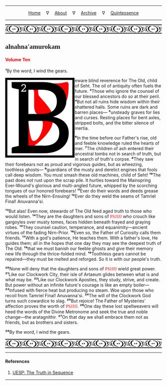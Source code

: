 
---

<!--- Local CSS Font Loading -->

<style>
@font-face {
    font-family: HayghinDaedric;
    src: url('../../../../../assets/fonts/ttf/HayghinDaedric.ttf') format('truetype');
    font-weight: medium;
    font-style: normal;
}
</style>

<!--- Jekyll Page Links -->

<center>
<a href="../../../../../index.html">Home</a>
&emsp;&nabla;&emsp;
<a href="../../../../about/index.html">About</a>
&emsp;&nabla;&emsp;
<a href="../../../../archive/index.html">Archive</a>
&emsp;&nabla;&emsp;
<a href="../../../index.html">Quintessence</a>
</center>

<!--- Markdown Body Below: -->

---

<img align="center" alt="Bordering" src="../../../../../assets/images/symbols/velothi_pattern_long_by_lukkar.svg">

## <span style="font-family:HayghinDaedric">alnahna'amurokam</Span>

#### <span style="color:red">Volume Ten</Span>

<b>&sup1;</b>By the word, I wind the gears.

<img align="left" alt="B" src="../../../project/resources/initials/svg/sequence/letter_b.svg">eware blind
reverence for The Old, child of Seht. The oil of antiquity often fuels the future.
<b>&sup3;</b>Those who ignore the counsel of our blessed ancestors do so at their peril.
<b>&#8308;</b>But not all ruins hide wisdom within their shattered halls. Some ruins are dark and barren places&mdash;
<b>&#8309;</b>unsteady graves for lies and curses. Resting places for bent axles, stripped bolts, and the bitter silence of inertia.

<b>&#8310;</b>In the time before our Father's rise, old and feeble knowledge ruled the hearts of mer.
<b>&#8311;</b>The children of ash entered their ancestral tombs not in search of truth, but in search of truth's corpse.
<b>&#8312;</b>They saw their forebears not as proud and vigorous guides, but as wheezing, toothless ghosts&mdash;
<b>&#8313;</b>guardians of the musty and derelict engines that fools call deep wisdom. You must smash these old machines, child of Seht!
<b>&sup1;&#8304;</b>The past does not rust upon the scrap pile. It hurtles toward the Mainspring Ever-Wound's glorious and multi-angled future, whipped by the scorching tongues of our honored forebears!
<b>&sup1;&sup1;</b>Ever do their words and deeds grease the wheels of the Nirn-Ensuing!
<b>&sup1;&sup2;</b>Ever do they weld the seams of Tamriel Final! Anuvanna'si.

<b>&sup1;&sup3;</b>But alas! Even now, stewards of The Old feed aged truth to those who would listen.
<b>&sup1;&#8308;</b>They are the daughters and sons of
<span style="font-family:HayghinDaedric;color:red">PSJJJJ</span>
who crouch like gargoyles over musty tomes, faces hidden beneath frayed and graying robes.
<b>&sup1;&#8309;</b>They counsel caution, temperance, and equanimity&mdash;ancient virtues of the fading Nirn-Prior.
<b>&sup1;&#8310;</b>Even so, the Father of Curiosity calls them friends.
<b>&sup1;&#8311;</b>With a god's patience, He teaches them. With a father's love, He guides them; all in the hopes that one day they may see the deepest truth of The Old:
<b>&sup1;&#8312;</b>that we must banish our feeble ghosts and give their memory new life through the thrice-folded mind.
<b>&sup1;&#8313;</b>Toothless gears cannot be repaired&mdash;they must be melted and reforged. So it is with our people's truth.

<b>&sup2;&#8304;</b>None will deny that the daughters and sons of
<span style="font-family:HayghinDaedric;color:red">PSJJJJ</span>
wield great power.
<b>&sup2;&sup1;</b>Like our Clockwork City, their isle of Artaeum glides between what is and what may be.
<b>&sup2;&sup2;</b>Like our Clockwork Apostles, they study, strive, and create. But power without an infinite future's courage is like an empty boiler&mdash;
<b>&sup2;&sup3;</b>infused with fierce heat but producing no steam. Woe upon those who recoil from Tamriel Final! Anuvanna'si.
<b>&sup2;&#8308;</b>The will of the Clockwork God turns such cowardice to slag.
<b>&sup2;&#8309;</b>But rejoice! The Father of Mysteries' affection proves the worth of
<span style="font-family:HayghinDaedric;color:red">PSJJJJ</span>.
<b>&sup2;&#8310;</b>One day these lost spellweavers will heed the words of the Divine Metronome and seek the true and noble change&mdash;the aratagnithir.
<b>&sup2;&#8311;</b>On that day we shall embrace them not as friends, but as brothers and sisters.

<b>&sup2;&#8312;</b>By the word, I wind the gears.

<img align="center" alt="Bordering" src="../../../../../assets/images/symbols/velothi_pattern_long_by_lukkar.svg">

---

#### References

1. [UESP: The Truth in Sequence][1]

[1]: https://en.uesp.net/wiki/Online:The_Truth_in_Sequence:_Volume_10

---
